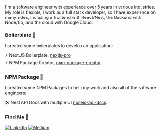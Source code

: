 I'm a software engineer with experience over 5 years in various industries. My role is flexible, I work as a full stack developer, so I have experience on many sides, including a frontend with React/Next, the Backend with Node/Go, and the cloud with Google Cloud.

### Boilerplate 🚀
I created some boilerplates to develop an application: <br />

⚡️ Next.JS Boilerplate, [nextjs-pro](https://github.com/didikmulyadi/nextjs-pro) <br />
⚡️ NPM Package Creator, [npm-package-creator](https://github.com/didikmulyadi/npm-package-creator).

### NPM Package 🚀 
I created some NPM Packages to help my work and also all of the software engineers: <br />

🛠️ Nest API Docs with multiple UI [nodejs-api-docs](https://github.com/didikmulyadi/nodejs-api-docs).


### Find Me 📖

[![LinkedIn](https://img.shields.io/badge/LinkedIn-%230077B5.svg?logo=linkedin&logoColor=white)](https://linkedin.com/in/https://www.linkedin.com/in/didikmulyadi/) [![Medium](https://img.shields.io/badge/Medium-12100E?logo=medium&logoColor=white)](https://medium.com/@https://didikmulyadi.medium.com/)
